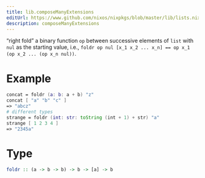 ```yaml
---
title: lib.composeManyExtensions
editUrl: https://www.github.com/nixos/nixpkgs/blob/master/lib/lists.nix#L77C20
description: composeManyExtensions
---
```


“right fold” a binary function `op` between successive elements of
`list` with `nul` as the starting value, i.e.,
`foldr op nul [x_1 x_2 ... x_n] == op x_1 (op x_2 ... (op x_n nul))`.

# Example

```nix
concat = foldr (a: b: a + b) "z"
concat [ "a" "b" "c" ]
=> "abcz"
# different types
strange = foldr (int: str: toString (int + 1) + str) "a"
strange [ 1 2 3 4 ]
=> "2345a"
```

# Type

```haskell
foldr :: (a -> b -> b) -> b -> [a] -> b
```
